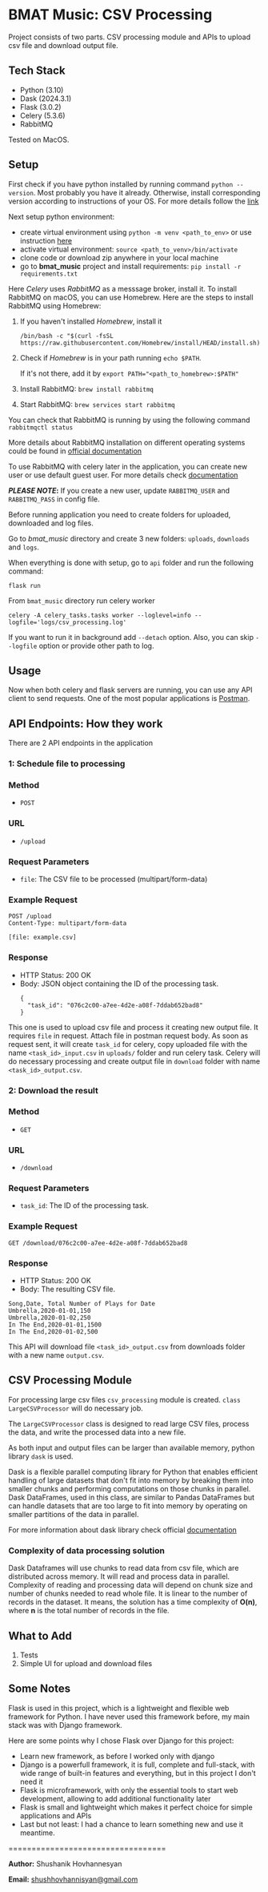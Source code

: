 # BMAT Music: CSV Processing

Project consists of two parts. CSV processing module and APIs to upload csv file and download output file.

## Tech Stack

- Python (3.10)
- Dask (2024.3.1)
- Flask (3.0.2)
- Celery (5.3.6)
- RabbitMQ

Tested on MacOS.

## Setup

First check if you have python installed by running command `python --version`. Most probably you have it already.
Otherwise, install corresponding version according to instructions of your OS.
For more details follow the [link](https://www.python.org/downloads/)

Next setup python environment:

- create virtual environment using `python -m venv <path_to_env>` or use instruction [here](https://docs.python.org/3/library/venv.html)
- activate virtual environment: `source <path_to_venv>/bin/activate`
- clone code or download zip anywhere in your local machine
- go to **bmat_music** project and install requirements: `pip install -r requirements.txt`

Here *Celery* uses *RabbitMQ* as a messsage broker, install it.
To install RabbitMQ on macOS, you can use Homebrew. Here are the steps to install RabbitMQ using Homebrew:

1. If you haven't installed *Homebrew*, install it
   ```
   /bin/bash -c "$(curl -fsSL https://raw.githubusercontent.com/Homebrew/install/HEAD/install.sh)"
   ```
2. Check if *Homebrew* is in your path running `echo $PATH`.

   If it's not there, add it by `export PATH="<path_to_homebrew>:$PATH"`
3. Install RabbitMQ: `brew install rabbitmq`
4. Start RabbitMQ: `brew services start rabbitmq`

You can check that RabbitMQ is running by using the following command `rabbitmqctl status`

More details about RabbitMQ installation on different operating systems could be found in [official documentation](https://www.rabbitmq.com/docs/download)

To use RabbitMQ with celery later in the application, you can create new user or use default guest user. 
For more details check [documentation](https://docs.celeryq.dev/en/stable/getting-started/backends-and-brokers/rabbitmq.html)

**_PLEASE NOTE_:** If you create a new user, update `RABBITMQ_USER` and `RABBITMQ_PASS` in config file.

Before running application you need to create folders for uploaded, downloaded and log files.

Go to *bmat_music* directory and create 3 new folders: `uploads`, `downloads` and `logs`.

When everything is done with setup, go to `api` folder and run the following command:
```
flask run
```

From `bmat_music` directory run celery worker

```
celery -A celery_tasks.tasks worker --loglevel=info --logfile='logs/csv_processing.log' 
```
If you want to run it in background add `--detach` option. Also, you can skip `--logfile` option or provide other path to log.

## Usage

Now when both celery and flask servers are running, you can use any API client to send requests.
One of the most popular applications is [Postman](https://www.postman.com/).

## API Endpoints: How they work

There are 2 API endpoints in the application

### 1: Schedule file to processing

### Method
- `POST`

### URL
- `/upload`

### Request Parameters
- `file`: The CSV file to be processed (multipart/form-data)

### Example Request
```
POST /upload
Content-Type: multipart/form-data

[file: example.csv]
```

### Response

- HTTP Status: 200 OK
- Body: JSON object containing the ID of the processing task.
  ```
  {
    "task_id": "076c2c00-a7ee-4d2e-a08f-7ddab652bad8"
  }
  ```

This one is used to upload csv file and process it creating new output file. It requires `file` in request. Attach file in postman request body.
As soon as request sent, it will create `task_id` for celery, copy uploaded file with the name `<task_id>_input.csv` in `uploads/` folder and run celery task.
Celery will do necessary processing and create output file in `download` folder with name `<task_id>_output.csv`.

### 2: Download the result

### Method
- `GET`

### URL
- `/download`

### Request Parameters
- `task_id`: The ID of the processing task.

### Example Request
```
GET /download/076c2c00-a7ee-4d2e-a08f-7ddab652bad8
```

### Response

- HTTP Status: 200 OK
- Body: The resulting CSV file.
```
Song,Date, Total Number of Plays for Date
Umbrella,2020-01-01,150
Umbrella,2020-01-02,250
In The End,2020-01-01,1500
In The End,2020-01-02,500
```

This API will download file `<task_id>_output.csv` from downloads folder with a new name `output.csv`.

## CSV Processing Module

For processing large csv files `csv_processing` module is created. `class LargeCSVProcessor` will do necessary job.

The `LargeCSVProcessor` class is designed to read large CSV files, process the data, and write the processed data into a new file.

As both input and output files can be larger than available memory, python library `dask` is used.

Dask is a flexible parallel computing library for Python that enables efficient handling of large datasets that don't fit into memory
by breaking them into smaller chunks and performing computations on those chunks in parallel. 
Dask DataFrames, used in this class, are similar to Pandas DataFrames but can handle datasets that are too large to fit into memory
by operating on smaller partitions of the data in parallel.

For more information about dask library check official [documentation](https://docs.dask.org/en/stable/)

### Complexity of data processing solution

Dask Dataframes will use chunks to read data from csv file, which are distributed across memory. It will read and process data in parallel.
Complexity of reading and processing data will depend on chunk size and number of chunks needed to read whole file. It is linear to the number of records in the dataset.
It means, the solution has a time complexity of **O(n)**, where **n** is the total number of records in the file.


## What to Add

1. Tests
2. Simple UI for upload and download files

## Some Notes

Flask is used in this project, which is a lightweight and flexible web framework for Python.
I have never used this framework before, my main stack was with Django framework. 

Here are some points why I chose Flask over Django for this project:
- Learn new framework, as before I worked only with django
- Django is a powerfull framework, it is full, complete and full-stack, with wide range of built-in features and everything, but in this project I don't need it
- Flask is microframework, with only the essential tools to start web development, allowing to add additional functionality later
- Flask is small and lightweight which makes it perfect choice for simple applications and APIs
- Last but not least: I had a chance to learn something new and use it meantime.

==================================

**Author:** Shushanik Hovhannesyan

**Email:** shushhovhannisyan@gmail.com

